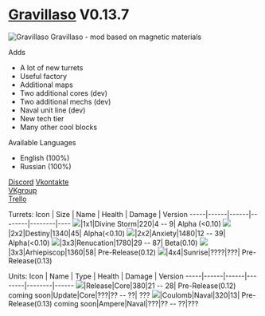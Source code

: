 # [Gravillaso](https://github.com/NickName73/Gravillaso/blob/main/sprites/.Social/logo-smail.png) V0.13.7
![Gravillaso](https://github.com/NickName73/Gravillaso/blob/main/sprites/.Social/logo_0.13-any.png)
Gravillaso - mod based on magnetic materials 
  
Adds
* A lot of new turrets
* Useful factory
* Additional maps
* Two additional cores (dev)
* Two additional mechs (dev)
* Naval unit line (dev)
* New tech tier
* Many other cool blocks

Available Languages
* English (100%)
* Russian (100%)


[Discord](https://discord.com/invite/SgsHm9KVNe)
[Vkontakte](https://vk.com/nickname_73)  
[VKgroup](https://vk.com/gravillaso)  
[Trello](https://trello.com/b/wT73AZQq/gravillaso)

Turrets:
Icon | Size | Name | Health | Damage | Version
-----|------|------|--------|--------|----
![](https://github.com/NickName73/Gravillaso/blob/main/sprites/.Social/icons/tur1.png)|1x1|Divine Storm|220|4 -- 9| Alpha (<0.10)
![](https://github.com/NickName73/Gravillaso/blob/main/sprites/.Social/icons/tur2.png)|2x2|Destiny|1340|45| Alpha(<0.10)
![](https://github.com/NickName73/Gravillaso/blob/main/sprites/.Social/icons/tur3.png)|2x2|Anxiety|1480|12 -- 39| Alpha(<0.10)
![](https://github.com/NickName73/Gravillaso/blob/main/sprites/.Social/icons/tur4.png)|3x3|Renucation|1780|29 -- 87| Beta(0.10)
![](https://github.com/NickName73/Gravillaso/blob/main/sprites/.Social/icons/tur5.png)|3x3|Arhiepiscop|1360|58| Pre-Release(0.12)
![](https://github.com/NickName73/Gravillaso/blob/main/sprites/.Social/icons/tur6.png)|4x4|Sunrise|????|???| Pre-Release(0.13)

Units:
Icon | Name | Type | Health | Damage | Version
-----|------|------|--------|--------|------
![](https://github.com/NickName73/Gravillaso/blob/main/sprites/.Social/icons/units/core1.png)|Release|Core|380|21 -- 28| Pre-Release(0.12)
 coming soon|Update|Core|???|?? -- ??| ???
![](https://github.com/NickName73/Gravillaso/blob/main/sprites/.Social/icons/units/naval1.png)|Coulomb|Naval|320|13| Pre-Release(0.13)
 coming soon|Ampere|Naval|???|?? -- ??|???
